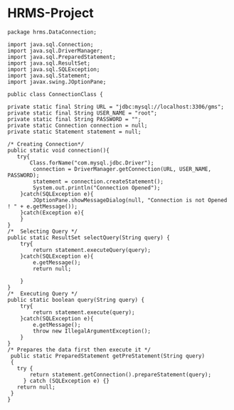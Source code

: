 # HRMS-Project
    package hrms.DataConnection;

    import java.sql.Connection;
    import java.sql.DriverManager;
    import java.sql.PreparedStatement;
    import java.sql.ResultSet;
    import java.sql.SQLException;
    import java.sql.Statement;
    import javax.swing.JOptionPane;

    public class ConnectionClass {

    private static final String URL = "jdbc:mysql://localhost:3306/gms";
    private static final String USER_NAME = "root";
    private static final String PASSWORD = "";
    private static Connection connection = null;
    private static Statement statement = null;

    /* Creating Connection*/
    public static void connection(){
       try{
           Class.forName("com.mysql.jdbc.Driver");
            connection = DriverManager.getConnection(URL, USER_NAME, PASSWORD);
            statement = connection.createStatement();
            System.out.println("Connection Opened");
        }catch(SQLException e){            
            JOptionPane.showMessageDialog(null, "Connection is not Opened ! " + e.getMessage());      
        }catch(Exception e){
        }
    }
    /*  Selecting Query */
    public static ResultSet selectQuery(String query) {
        try{
            return statement.executeQuery(query);
        }catch(SQLException e){
            e.getMessage();
            return null;
            
        }
    }
    /*  Executing Query */
    public static boolean query(String query) {
        try{
            return statement.execute(query);
        }catch(SQLException e){
            e.getMessage();
            throw new IllegalArgumentException();
        }
    }
    /* Prepares the data first then execute it */
     public static PreparedStatement getPreStatement(String query)
     {
       try {
           return statement.getConnection().prepareStatement(query);
         } catch (SQLException e) {}
       return null;
     }
    }
